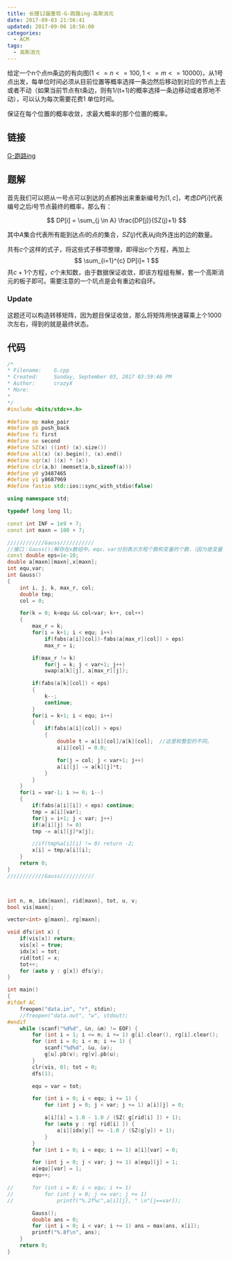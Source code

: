```yaml
---
title: 长理12届重现-G-跑路ing-高斯消元
date: 2017-09-03 21:56:41
updated: 2017-09-06 10:56:00
categories:
  - ACM
tags:
  - 高斯消元
---
```


给定一个n个点m条边的有向图$(1<=n<=100, 1<=m<=10000)$，从1号点出发，每单位时间必须从目前位置等概率选择一条边然后移动到对应的节点上去或者不动（如果当前节点有t条边，则有1/(t+1)的概率选择一条边移动或者原地不动），可以认为每次需要花费1 单位时间。

保证在每个位置的概率收敛，求最大概率的那个位置的概率。

<!-- more -->

## 链接
[G-跑路ing](https://www.nowcoder.com/acm/contest/submit/fd8e9451406b4ef8bdeb27c0e2d4cd6b?ACMContestId=1&tagId=4)

## 题解
首先我们可以把从一号点可以到达的点都拎出来重新编号为$[1, c]$，考虑$DP[i]$代表编号之后$i$号节点最终的概率，那么有：

$$ DP[i] = \sum_{j \in A} \frac{DP[j]}{SZ(j)+1} $$

其中$A$集合代表所有能到达点$i$的点的集合，$SZ(j)$代表从$j$向外连出的边的数量。

共有$c$个这样的式子，将这些式子移项整理，即得出$c$个方程，再加上
$$ \sum_{i=1}^{c} DP[i]= 1 $$
共$c+1$个方程，$c$个未知数，由于数据保证收敛，即该方程组有解，套一个高斯消元的板子即可。需要注意的一个坑点是会有重边和自环。

### Update
这题还可以构造转移矩阵，因为题目保证收敛，那么将矩阵用快速幂乘上个1000次左右，得到的就是最终状态。

## 代码
```cpp
/*
* Filename:    G.cpp
* Created:     Sunday, September 03, 2017 03:59:46 PM
* Author:      crazyX
* More:
*
*/
#include <bits/stdc++.h>

#define mp make_pair
#define pb push_back
#define fi first
#define se second
#define SZ(x) ((int) (x).size())
#define all(x) (x).begin(), (x).end()
#define sqr(x) ((x) * (x))
#define clr(a,b) (memset(a,b,sizeof(a)))
#define y0 y3487465
#define y1 y8687969
#define fastio std::ios::sync_with_stdio(false)

using namespace std;

typedef long long ll;

const int INF = 1e9 + 7;
const int maxn = 100 + 7;

////////////Gauss///////////
//接口：Gauss();解存在x数组中。equ，var分别表示方程个数和变量的个数，（因为是变量 的个数不算常数的个数）要赋值。a就是行列式，其中常数是在方程右侧的符号。  
const double eps=1e-10;  
double a[maxn][maxn],x[maxn];  
int equ,var;  
int Gauss()  
{  
    int i, j, k, max_r, col;  
    double tmp;  
    col = 0;  

    for(k = 0; k<equ && col<var; k++, col++)  
    {  
        max_r = k;  
        for(i = k+1; i < equ; i++)  
            if(fabs(a[i][col])-fabs(a[max_r][col]) > eps)  
            max_r = i;  

        if(max_r != k)  
            for(j = k; j < var+1; j++)  
            swap(a[k][j], a[max_r][j]);  

        if(fabs(a[k][col]) < eps)  
        {  
            k--;  
            continue;  
        }  
        for(i = k+1; i < equ; i++)  
        {  
            if(fabs(a[i][col]) > eps)  
            {  
                double t = a[i][col]/a[k][col];  //这里和整型的不同。  
                a[i][col] = 0.0;  

                for(j = col; j < var+1; j++)  
                a[i][j] -= a[k][j]*t;  
            }  
        }  
    }  
    for(i = var-1; i >= 0; i--)  
    {  
        if(fabs(a[i][i]) < eps) continue;  
        tmp = a[i][var];  
        for(j = i+1; j < var; j++)  
        if(a[i][j] != 0)  
        tmp -= a[i][j]*x[j];  

        //if(tmp%a[i][i] != 0) return -2;  
        x[i] = tmp/a[i][i];  
    }  
    return 0;  
}  
////////////Gauss///////////



int n, m, idx[maxn], rid[maxn], tot, u, v;
bool vis[maxn];

vector<int> g[maxn], rg[maxn];

void dfs(int x) {
    if(vis[x]) return;
    vis[x] = true;
    idx[x] = tot;
    rid[tot] = x;
    tot++;
    for (auto y : g[x]) dfs(y);
}

int main()
{
#ifdef AC
    freopen("data.in", "r", stdin);
    //freopen("data.out", "w", stdout);
#endif
    while (scanf("%d%d", &n, &m) != EOF) {
        for (int i = 1; i <= n; i += 1) g[i].clear(), rg[i].clear();
        for (int i = 0; i < m; i += 1) {
            scanf("%d%d", &u, &v);
            g[u].pb(v); rg[v].pb(u);
        }
        clr(vis, 0); tot = 0;
        dfs(1);

        equ = var = tot;

        for (int i = 0; i < equ; i += 1) {
            for (int j = 0; j < var; j += 1) a[i][j] = 0;

            a[i][i] = 1.0 - 1.0 / (SZ( g[rid[i] ]) + 1);
            for (auto y : rg[ rid[i] ]) {
                a[i][idx[y]] += -1.0 / (SZ(g[y]) + 1);
            }
        }
        for (int i = 0; i < equ; i += 1) a[i][var] = 0;

        for (int j = 0; j < var; j += 1) a[equ][j] = 1;
        a[equ][var] = 1;
        equ++;

//		for (int i = 0; i < equ; i += 1) 
//			for (int j = 0; j <= var; j += 1)
//				printf("%.2f%c",a[i][j], " \n"[j==var]);

        Gauss();
        double ans = 0;
        for (int i = 0; i < var; i += 1) ans = max(ans, x[i]);
        printf("%.8f\n", ans);
    }
    return 0;
}
```